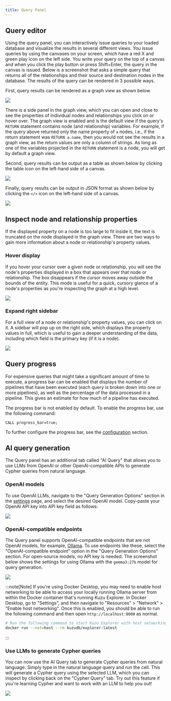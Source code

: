 ```yaml
---
title: Query Panel
---
```


## Query editor

Using the query panel, you can interactively issue queries to your loaded database
and visualize the results in several different views. You issue queries by using
the canvases on your screen, which have a red X and green play icon on the left side.
You write your query on the top of a canvas and when you click the play button or press Shift+Enter,
the query in the canvas is issued.
Below is a screenshot that asks a simple query that returns all of the relationships
and their source and destination nodes in the database. The results of the query can
be rendered in 3 possible ways.

First, query results can be rendered as a graph view as shown below.

<img src="/img/visualization/query-result-graph-view.png" />

There is a side panel in the graph view, which you can open and close to see the properties of
individual nodes and relationships you click on or hover over. The graph view is enabled
and is the default view if the query's `RETURN` statement contains node (and relationship) variables.
For example, if the query above returned only the name property of `a` nodes, i.e.,
if the return statement was `RETURN a.name`, then you would not see the results in a graph view,
as the return values are only a column of strings. As long as one of the variables projected
in the `RETURN` statement is a node, you will get by default a graph view.

Second, query results can be output as a table as shown below by clicking the table icon on the left-hand
side of a canvas.

<img src="/img/visualization/query-result-table-view.png" />

Finally, query results can be output in JSON format as shown below by clicking the `</>` icon on the
left-hand side of a canvas.

<img src="/img/visualization/query-result-json-view.png" />

## Inspect node and relationship properties

If the displayed property on a node is too large to fit inside it, the text is truncated on the node
displayed in the graph view. There are two ways to gain more information about a node or relationship's
property values.

### Hover display

If you hover your cursor over a given node or relationship, you will see the node's properties displayed
in a box that appears over that node or relationship. The box disappears if the cursor moves away outside
the bounds of the entity. This mode is useful for a quick, cursory glance of a node's properties as
you're inspecting the graph at a high level.

<img src="/img/visualization/expand-hover-view.png" />

### Expand right sidebar

For a full view of a node or relationship's property values, you can click on it. A sidebar will pop up on
the right side, which displays the property values in full, which is useful to gain a deeper understanding
of the data, including which field is the primary key (if it is a node).

<img src="/img/visualization/expand-sidebar.png" />

## Query progress

For expensive queries that might take a significant amount of time to execute, a progress bar can be enabled that displays
the number of pipelines that have been executed (each query is broken down into one or more pipelines), 
as well as the percentage of the data processed in a pipeline. This gives an estimate for how much of a pipeline
has executed.

The progress bar is not enabled by default. To enable the progress bar, use the following command:

```cypher
CALL progress_bar=true;
```

To further configure the progress bar, see the [configuration](/cypher/configuration) section.

## AI query generation

The Query panel has an additional tab called "AI Query" that allows you to use LLMs from OpenAI or other OpenAI-compatible
APIs to generate Cypher queries from natural language.

### OpenAI models

To use OpenAI LLMs, navigate to the "Query Generation Options" section in the [settings](/visualization/kuzu-explorer/settings-panel) page,
and select the desired OpenAI model. Copy-paste your OpenAI API key into API key field as follows:

<img src="/img/visualization/ai-query-2.png" />

### OpenAI-compatible endpoints

The Query panel supports OpenAI-compatible endpoints that are not OpenAI models, for example, [Ollama](https://ollama.com/).
To use endpoints like these, select the "OpenAI-compatible endpoint" option in the "Query Generation Options" section.
For open-source models, no API key is needed. The screenshot below shows the settings for using Ollama with the `gemma3:27b` model
for query generation.

<img src="/img/visualization/ai-query-1.png" />

:::note[Note]
If you're using Docker Desktop, you may need to enable host networking to be able to access your locally running Ollama server
from within the Docker container that's running Kuzu Explorer. In Docker Desktop, go to "Settings", and then navigate to "Resources" > "Network" > "Enable host networking".
Once this is enabled, you should be able to run the following command and then open `http://localhost:8000` as normal.
```bash
# Run the following command to start Kuzu Explorer with host networking enabled
docker run --net=host --rm kuzudb/explorer:latest
```
:::

### Use LLMs to generate Cypher queries

You can now use the AI Query tab to generate Cypher queries from natural language. Simply type in the natural language query and
run the cell. This will generate a Cypher query using the selected LLM, which you can inspect by clicking back on the "Cypher Query" tab.
Try out this feature if you're learning Cypher and want to work with an LLM to help you out!

<img src="/img/visualization/ai-query-3.gif" />